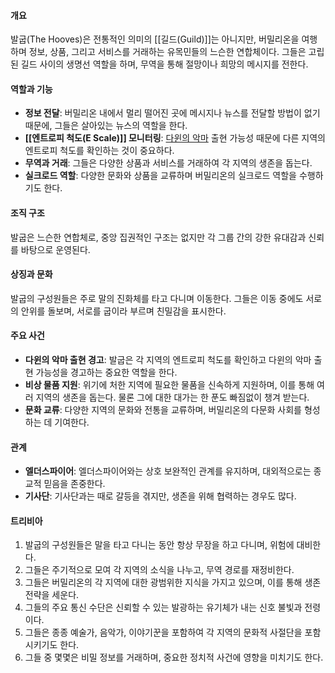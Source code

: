 
#### 개요
발굽(The Hooves)은 전통적인 의미의 [[길드(Guild)]]는 아니지만, 버밀리온을 여행하며 정보, 상품, 그리고 서비스를 거래하는 유목민들의 느슨한 연합체이다. 그들은 고립된 길드 사이의 생명선 역할을 하며, 무역을 통해 절망이나 희망의 메시지를 전한다.
#### 역할과 기능
- **정보 전달**: 버밀리온 내에서 멀리 떨어진 곳에 메시지나 뉴스를 전달할 방법이 없기 때문에, 그들은 살아있는 뉴스의 역할을 한다.
- **[[엔트로피 척도(E Scale)]] 모니터링**: [다윈의 악마](https://namu.wiki/w/다윈의%20악마) 출현 가능성 때문에 다른 지역의 엔트로피 척도를 확인하는 것이 중요하다.
- **무역과 거래**: 그들은 다양한 상품과 서비스를 거래하여 각 지역의 생존을 돕는다.
- **실크로드 역할**: 다양한 문화와 상품을 교류하며 버밀리온의 실크로드 역할을 수행하기도 한다.
#### 조직 구조
발굽은 느슨한 연합체로, 중앙 집권적인 구조는 없지만 각 그룹 간의 강한 유대감과 신뢰를 바탕으로 운영된다.
#### 상징과 문화
발굽의 구성원들은 주로 말의 진화체를 타고 다니며 이동한다. 그들은 이동 중에도 서로의 안위를 돌보며, 서로를 굽이라 부르며 친밀감을 표시한다.
#### 주요 사건
- **다윈의 악마 출현 경고**: 발굽은 각 지역의 엔트로피 척도를 확인하고 다윈의 악마 출현 가능성을 경고하는 중요한 역할을 한다.
- **비상 물품 지원**: 위기에 처한 지역에 필요한 물품을 신속하게 지원하며, 이를 통해 여러 지역의 생존을 돕는다. 물론 그에 대한 대가는 한 푼도 빠짐없이 챙겨 받는다.
- **문화 교류**: 다양한 지역의 문화와 전통을 교류하며, 버밀리온의 다문화 사회를 형성하는 데 기여한다.
#### 관계
- **엘더스파이어**: 엘더스파이어와는 상호 보완적인 관계를 유지하며, 대외적으로는 종교적 믿음을 존중한다.
- **기사단**: 기사단과는 때로 갈등을 겪지만, 생존을 위해 협력하는 경우도 많다.
#### 트리비아
1. 발굽의 구성원들은 말을 타고 다니는 동안 항상 무장을 하고 다니며, 위험에 대비한다.
2. 그들은 주기적으로 모여 각 지역의 소식을 나누고, 무역 경로를 재정비한다.
3. 그들은 버밀리온의 각 지역에 대한 광범위한 지식을 가지고 있으며, 이를 통해 생존 전략을 세운다.
4. 그들의 주요 통신 수단은 신뢰할 수 있는 발광하는 유기체가 내는 신호 불빛과 전령이다.
5. 그들은 종종 예술가, 음악가, 이야기꾼을 포함하여 각 지역의 문화적 사절단을 포함시키기도 한다.
6. 그들 중 몇몇은 비밀 정보를 거래하며, 중요한 정치적 사건에 영향을 미치기도 한다.